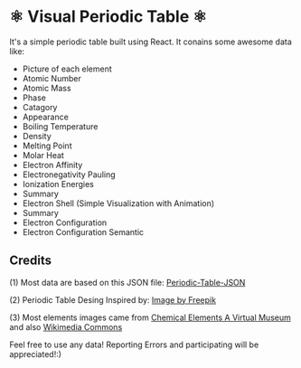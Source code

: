 # :atom_symbol: Visual Periodic Table :atom_symbol:	

It's a simple periodic table built using React. It conains some awesome data like:

- Picture of each element
- Atomic Number
- Atomic Mass
- Phase
- Catagory
- Appearance
- Boiling Temperature
- Density
- Melting Point
- Molar Heat
- Electron Affinity
- Electronegativity Pauling
- Ionization Energies
- Summary
- Electron Shell (Simple Visualization with Animation)
- Summary
- Electron Configuration
- Electron Configuration Semantic

## Credits

(1) Most data are based on this JSON file: [Periodic-Table-JSON](https://github.com/Bowserinator/Periodic-Table-JSON)

(2) Periodic Table Desing Inspired by: [Image by Freepik](https://www.freepik.com/free-vector/periodic-table-design-template_29760123.htm#query=periodic%20table&position=12&from_view=search)

(3) Most elements images came from [Chemical Elements A Virtual Museum](https://images-of-elements.com/) and also [Wikimedia Commons](https://commons.wikimedia.org/)

Feel free to use any data! Reporting Errors and participating will be appreciated!:)
